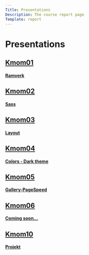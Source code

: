 ```yaml
---
Title: Presentations
Description: The course report page
Template: report
---
```

Presentations
==================

<div class="kmombox">
	<a href="report/kmom01"><h2>Kmom01</h2></a>
	<a href="report/kmom01"><h4>Ramverk</h4></a>
</div>

<div class="kmombox">
	<a href="report/kmom02"><h2>Kmom02</h2></a>
	<a href="report/kmom02"><h4>Sass</h4></a>
</div>

<div class="kmombox">
	<a href="report/kmom03"><h2>Kmom03</h2></a>
	<a href="report/kmom03"><h4>Layout</h4></a>
</div>

<div class="kmombox">
	<a href="report/kmom04"><h2>Kmom04</h2></a>
	<a href="report/kmom04"><h4>Colors - Dark theme</h4></a>
</div>

<div class="kmombox">
	<a href="report/kmom05"><h2>Kmom05</h2></a>
	<a href="report/kmom05"><h4>Gallery-PageSpeed</h4></a>
</div>

<div class="kmombox">
	<a href="report/kmom06"><h2>Kmom06</h2></a>
	<a href="report/kmom06"><h4>Coming soon...</h4></a>
</div>

<div class="kmombox pr">
	<a href="report/kmom10"><h2>Kmom10</h2></a>
	<a href="report/kmom10"><h4>Projekt</h4></a>
</div>
